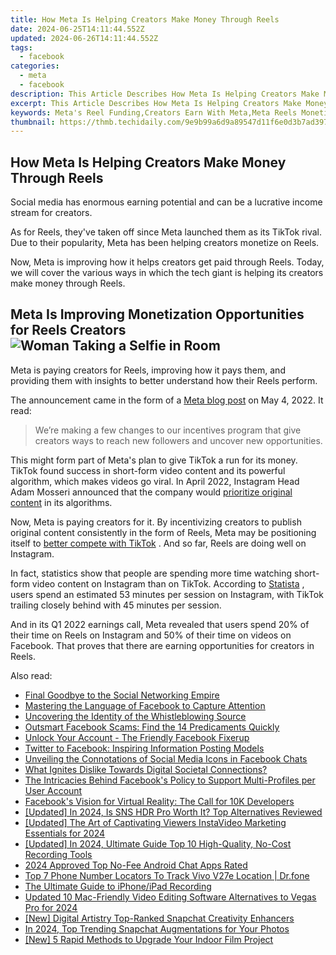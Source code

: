 ```yaml
---
title: How Meta Is Helping Creators Make Money Through Reels
date: 2024-06-25T14:11:44.552Z
updated: 2024-06-26T14:11:44.552Z
tags:
  - facebook
categories:
  - meta
  - facebook
description: This Article Describes How Meta Is Helping Creators Make Money Through Reels
excerpt: This Article Describes How Meta Is Helping Creators Make Money Through Reels
keywords: Meta's Reel Funding,Creators Earn With Meta,Meta Reels Monetization,Growth Via Meta Reels,Making Money From Meta,Meta Reel Income Boost,Earning Through Meta Reels
thumbnail: https://thmb.techidaily.com/9e9b99a6d9a89547d11f6e0d3b7ad397a8c45980a1b807a51ada942660956a43.jpg
---
```


## How Meta Is Helping Creators Make Money Through Reels

 Social media has enormous earning potential and can be a lucrative income stream for creators.

 As for Reels, they've taken off since Meta launched them as its TikTok rival. Due to their popularity, Meta has been helping creators monetize on Reels.

 Now, Meta is improving how it helps creators get paid through Reels. Today, we will cover the various ways in which the tech giant is helping its creators make money through Reels.

## Meta Is Improving Monetization Opportunities for Reels Creators ![Woman Taking a Selfie in Room](https://static1.makeuseofimages.com/wordpress/wp-content/uploads/2022/02/Woman-Taking-a-Selfie.jpg)

 Meta is paying creators for Reels, improving how it pays them, and providing them with insights to better understand how their Reels perform.

 The announcement came in the form of a [Meta blog post](https://web.facebook.com/creators/reels-content-monetization-updates?%5Frdc=1&%5Frdr) on May 4, 2022\. It read:

> We’re making a few changes to our incentives program that give creators ways to reach new followers and uncover new opportunities.

 This might form part of Meta's plan to give TikTok a run for its money. TikTok found success in short-form video content and its powerful algorithm, which makes videos go viral. In April 2022, Instagram Head Adam Mosseri announced that the company would [prioritize original content](https://www.makeuseof.com/instagram-rewarding-original-content/) in its algorithms.

 Now, Meta is paying creators for it. By incentivizing creators to publish original content consistently in the form of Reels, Meta may be positioning itself to [better compete with TikTok](https://www.makeuseof.com/can-reels-solve-the-tiktok-problem-for-facebook/) . And so far, Reels are doing well on Instagram.

 In fact, statistics show that people are spending more time watching short-form video content on Instagram than on TikTok. According to [Statista](https://www.statista.com/statistics/1237210/average-time-spent-per-session-on-short-form-video-platforms-worldwide/) , users spend an estimated 53 minutes per session on Instagram, with TikTok trailing closely behind with 45 minutes per session.

 And in its Q1 2022 earnings call, Meta revealed that users spend 20% of their time on Reels on Instagram and 50% of their time on videos on Facebook. That proves that there are earning opportunities for creators in Reels.


<ins class="adsbygoogle"
     style="display:block"
     data-ad-format="autorelaxed"
     data-ad-client="ca-pub-7571918770474297"
     data-ad-slot="1223367746"></ins>



<ins class="adsbygoogle"
     style="display:block"
     data-ad-client="ca-pub-7571918770474297"
     data-ad-slot="8358498916"
     data-ad-format="auto"
     data-full-width-responsive="true"></ins>

<span class="atpl-alsoreadstyle">Also read:</span>
<div><ul>
<li><a href="https://facebook.techidaily.com/final-goodbye-to-the-social-networking-empire/"><u>Final Goodbye to the Social Networking Empire</u></a></li>
<li><a href="https://facebook.techidaily.com/mastering-the-language-of-facebook-to-capture-attention/"><u>Mastering the Language of Facebook to Capture Attention</u></a></li>
<li><a href="https://facebook.techidaily.com/uncovering-the-identity-of-the-whistleblowing-source/"><u>Uncovering the Identity of the Whistleblowing Source</u></a></li>
<li><a href="https://facebook.techidaily.com/outsmart-facebook-scams-find-the-14-predicaments-quickly/"><u>Outsmart Facebook Scams: Find the 14 Predicaments Quickly</u></a></li>
<li><a href="https://facebook.techidaily.com/unlock-your-account-the-friendly-facebook-fixerup/"><u>Unlock Your Account - The Friendly Facebook Fixerup</u></a></li>
<li><a href="https://facebook.techidaily.com/twitter-to-facebook-inspiring-information-posting-models/"><u>Twitter to Facebook: Inspiring Information Posting Models</u></a></li>
<li><a href="https://facebook.techidaily.com/unveiling-the-connotations-of-social-media-icons-in-facebook-chats/"><u>Unveiling the Connotations of Social Media Icons in Facebook Chats</u></a></li>
<li><a href="https://facebook.techidaily.com/what-ignites-dislike-towards-digital-societal-connections/"><u>What Ignites Dislike Towards Digital Societal Connections?</u></a></li>
<li><a href="https://facebook.techidaily.com/the-intricacies-behind-facebooks-policy-to-support-multi-profiles-per-user-account/"><u>The Intricacies Behind Facebook's Policy to Support Multi-Profiles per User Account</u></a></li>
<li><a href="https://facebook.techidaily.com/facebooks-vision-for-virtual-reality-the-call-for-10k-developers/"><u>Facebook's Vision for Virtual Reality: The Call for 10K Developers</u></a></li>
<li><a href="https://fox-access.techidaily.com/updated-in-2024-is-sns-hdr-pro-worth-it-top-alternatives-reviewed/"><u>[Updated] In 2024, Is SNS HDR Pro Worth It? Top Alternatives Reviewed</u></a></li>
<li><a href="https://instagram-clips.techidaily.com/updated-the-art-of-captivating-viewers-instavideo-marketing-essentials-for-2024/"><u>[Updated] The Art of Captivating Viewers  InstaVideo Marketing Essentials for 2024</u></a></li>
<li><a href="https://screen-capture.techidaily.com/updated-in-2024-ultimate-guide-top-10-high-quality-no-cost-recording-tools/"><u>[Updated] In 2024, Ultimate Guide  Top 10 High-Quality, No-Cost Recording Tools</u></a></li>
<li><a href="https://screen-recording.techidaily.com/2024-approved-top-no-fee-android-chat-apps-rated/"><u>2024 Approved  Top No-Fee Android Chat Apps Rated</u></a></li>
<li><a href="https://android-location-track.techidaily.com/top-7-phone-number-locators-to-track-vivo-v27e-location-drfone-by-drfone-virtual-android/"><u>Top 7 Phone Number Locators To Track Vivo V27e Location | Dr.fone</u></a></li>
<li><a href="https://screen-sharing-recording.techidaily.com/the-ultimate-guide-to-iphoneipad-recording/"><u>The Ultimate Guide to iPhone/iPad Recording</u></a></li>
<li><a href="https://smart-video-editing.techidaily.com/updated-10-mac-friendly-video-editing-software-alternatives-to-vegas-pro-for-2024/"><u>Updated 10 Mac-Friendly Video Editing Software Alternatives to Vegas Pro for 2024</u></a></li>
<li><a href="https://snapchat-videos.techidaily.com/new-digital-artistry-top-ranked-snapchat-creativity-enhancers/"><u>[New] Digital Artistry  Top-Ranked Snapchat Creativity Enhancers</u></a></li>
<li><a href="https://snapchat-videos.techidaily.com/in-2024-top-trending-snapchat-augmentations-for-your-photos/"><u>In 2024, Top Trending Snapchat Augmentations for Your Photos</u></a></li>
<li><a href="https://extra-hints.techidaily.com/new-5-rapid-methods-to-upgrade-your-indoor-film-project/"><u>[New] 5 Rapid Methods to Upgrade Your Indoor Film Project</u></a></li>
</ul></div>
